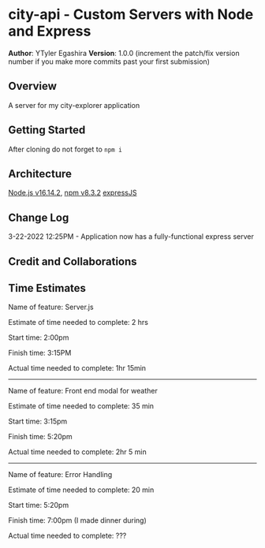 # city-api - Custom Servers with Node and Express

**Author**: YTyler Egashira
**Version**: 1.0.0 (increment the patch/fix version number if you make more commits past your first submission)

## Overview

A server for my city-explorer application

## Getting Started

After cloning  do not forget to `npm i`

## Architecture

[Node.js v16.14.2](https://nodejs.org/en/),
[npm v8.3.2](https://docs.npmjs.com/)
[expressJS](http://expressjs.com/en/4x/api.html)

## Change Log

3-22-2022 12:25PM - Application now has a fully-functional express server

## Credit and Collaborations

## Time Estimates

Name of feature: Server.js

Estimate of time needed to complete: 2 hrs

Start time: 2:00pm

Finish time: 3:15PM

Actual time needed to complete: 1hr 15min

---

Name of feature: Front end modal for weather

Estimate of time needed to complete: 35 min

Start time: 3:15pm

Finish time: 5:20pm

Actual time needed to complete: 2hr 5 min

---

Name of feature: Error Handling

Estimate of time needed to complete: 20 min

Start time: 5:20pm

Finish time: 7:00pm (I made dinner during)

Actual time needed to complete: ???
